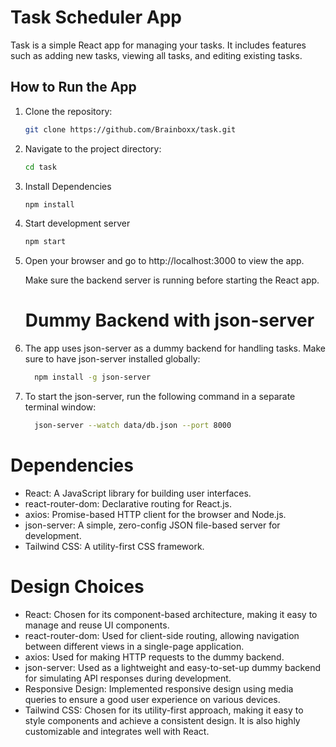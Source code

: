 # Task Scheduler App

Task is a simple React app for managing your tasks. It includes features such as adding new tasks, viewing all tasks, and editing existing tasks.

## How to Run the App

1. Clone the repository:

   ```bash
   git clone https://github.com/Brainboxx/task.git
   
2. Navigate to the project directory:
   ```bash
   cd task
   
3. Install Dependencies
   ```bash
   npm install

4. Start development server
   ```bash
   npm start

5. Open your browser and go to http://localhost:3000 to view the app.

   Make sure the backend server is running before starting the React app.

   # Dummy Backend with json-server
1. The app uses json-server as a dummy backend for handling tasks. Make sure to have json-server installed globally:
   ```bash
     npm install -g json-server
   
2. To start the json-server, run the following command in a separate terminal window:
    ```bash
      json-server --watch data/db.json --port 8000

  # Dependencies
  - React: A JavaScript library for building user interfaces.
  - react-router-dom: Declarative routing for React.js.
  - axios: Promise-based HTTP client for the browser and Node.js.
  - json-server: A simple, zero-config JSON file-based server for development.
  - Tailwind CSS: A utility-first CSS framework.

  # Design Choices
  - React: Chosen for its component-based architecture, making it easy to manage and reuse UI components.
  - react-router-dom: Used for client-side routing, allowing navigation between different views in a single-page application.
  - axios: Used for making HTTP requests to the dummy backend.
  - json-server: Used as a lightweight and easy-to-set-up dummy backend for simulating API responses during development.
  - Responsive Design: Implemented responsive design using media queries to ensure a good user experience on various devices.
  - Tailwind CSS: Chosen for its utility-first approach, making it easy to style components and achieve a consistent design. It is also highly customizable and integrates well with React.

   

   
